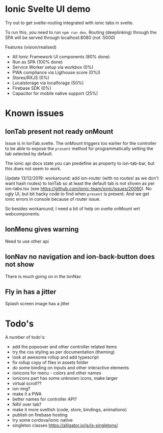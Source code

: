 # Ionic Svelte UI demo
Try out to get svelte-routing integrated with ionic tabs in svelte.

To run this, you need to run `npm run dev`. Routing (deeplinking) through the SPA will be served through localhost:8080 (not :5000)

Features (vision/realised) 
- All Ionic Framework UI components (80% done)
- Run as SPA (100% done)
- Service Worker setup via workbox (0%) 
- PWA compliance via Ligthouse score (0%))
- Stores/RXJS (0%)
- Localstorage via localforage (50%)
- Firebase SDK (0%)
- Capacitor for mobile native support (25%)

# Known issues

## IonTab present not ready onMount
Issue is in IonTab.svelte. The onMount triggers too earlier for the controller to be able to expose the `present` method for programmatically setting the tab selected by default.

The ionic api docs state you can predefine as property to ion-tab-bar, but this does not seem to work.

Update 13/12/2019: workaround: add ion-router (with no routes! as we don't want hash routes) to IonTab so at least the default tab is not shown as per ion-tabs.tsx (see https://github.com/ionic-team/ionic/issues/20060). No ugly UI, but bit hacky code to find when `present` is present. And we get ionic errors in console because of router issue.

So besides workaround, I need a bit of help on svelte onMount wrt webcomponents.

## IonMenu gives warning
Need to use other api

## IonNav no navigation and ion-back-button does not show
There is much going on in the IonNav

## Fly in has a jitter
Splash screen image has a jitter

# Todo's
A number of todo's:
- add the popoover and other controller related items
- try the css styling as per documentation (theming)
- look at awesome rollup and add typescript
- fix rollup copy of files in assets folder
- do some binding on inputs and other interactive elements
- ionicons for menu - colors and other names
- ionicons part has some unknown icons, make larger
- virtual scroll??
- ion-img?
- make it a PWA
- better names for controller API?
- NAV over tab?
- make it more sveltish (code, store, bindings, animations)
- publish on firebase hosting
- try some cordova/ionic native
- singleton classes https://alligator.io/js/js-singletons/